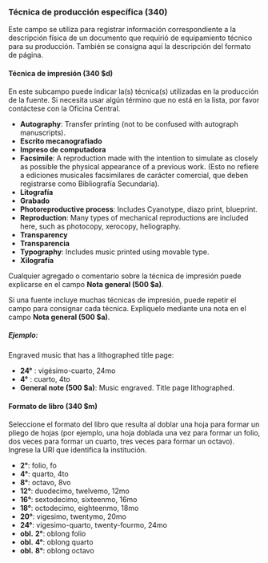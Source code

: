 ### Técnica de producción específica (340)

Este campo se utiliza para registrar información correspondiente a la descripción física de un documento que requirió de equipamiento técnico para su producción. También se consigna aquí la descripción del formato de página.

#### Técnica de impresión (340 $d)

En este subcampo puede indicar la(s) técnica(s) utilizadas en la producción de la fuente. Si necesita usar algún término que no está en la lista, por favor contáctese con la Oficina Central.

- **Autography**: Transfer printing (not to be confused with autograph manuscripts).
- **Escrito mecanografiado**
- **Impreso de computadora**
- **Facsimile**: A reproduction made with the intention to simulate as closely as possible the physical appearance of a previous work. (Esto no refiere a ediciones musicales facsimilares de carácter comercial, que deben registrarse como Bibliografía Secundaria).
- **Litografía**
- **Grabado**
- **Photoreproductive process**: Includes Cyanotype, diazo print, blueprint.
- **Reproduction**: Many types of mechanical reproductions are included here, such as photocopy, xerocopy, heliography.
- **Transparency**
- **Transparencia**
- **Typography**: Includes music printed using movable type.
- **Xilografía**

Cualquier agregado o comentario sobre la técnica de impresión puede explicarse en el campo **Nota general (500 $a)**.

Si una fuente incluye muchas técnicas de impresión, puede repetir el campo para consignar cada técnica. Explíquelo mediante una nota en el campo **Nota general (500 $a)**.

##### Ejemplo:

Engraved music that has a lithographed title page:

- **24°** : vigésimo-cuarto, 24mo
- **4°** : cuarto, 4to
- **General note (500 $a)**: Music engraved. Title page lithographed.

#### Formato de libro (340 $m)

Seleccione el formato del libro que resulta al doblar una hoja para formar un pliego de hojas (por ejemplo, una hoja doblada una vez para formar un folio, dos veces para formar un cuarto, tres veces para formar un octavo). Ingrese la URI que identifica la institución.

- **2°**: folio, fo
- **4°**: quarto, 4to
- **8°**: octavo, 8vo
- **12°**: duodecimo, twelvemo, 12mo
- **16°**: sextodecimo, sixteenmo, 16mo
- **18°**: octodecimo, eighteenmo, 18mo
- **20°**: vigesimo, twentymo, 20mo
- **24°**: vigesimo-quarto, twenty-fourmo, 24mo
- **obl.**  **2°**: oblong folio
- **obl.**  **4°**: oblong quarto
- **obl.**  **8°**: oblong octavo

